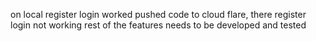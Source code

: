 on local register login worked
pushed code to cloud flare, there register login not working
rest of the features needs to be developed and tested